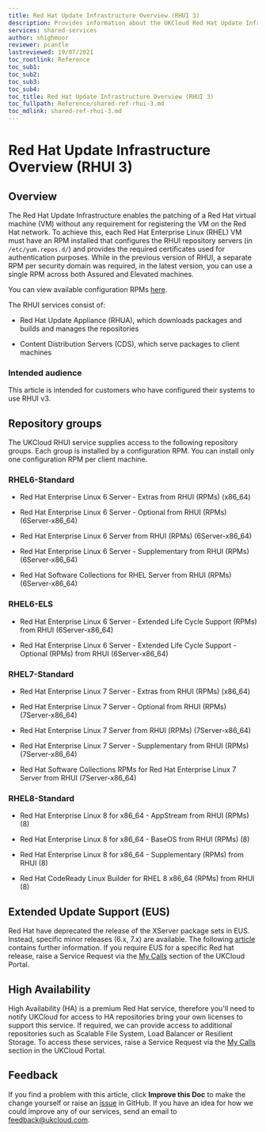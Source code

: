 ```yaml
---
title: Red Hat Update Infrastructure Overview (RHUI 3)
description: Provides information about the UKCloud Red Hat Update Infrastructure (RHUI 3)
services: shared-services
author: shighmoor
reviewer: pcantle
lastreviewed: 19/07/2021
toc_rootlink: Reference
toc_sub1: 
toc_sub2:
toc_sub3:
toc_sub4:
toc_title: Red Hat Update Infrastructure Overview (RHUI 3)
toc_fullpath: Reference/shared-ref-rhui-3.md
toc_mdlink: shared-ref-rhui-3.md
---
```


# Red Hat Update Infrastructure Overview (RHUI 3)

## Overview

The Red Hat Update Infrastructure enables the patching of a Red Hat virtual machine (VM) without any requirement for registering the VM on the Red Hat network. To achieve this, each Red Hat Enterprise Linux (RHEL) VM must have an RPM installed that configures the RHUI repository servers (in `/etc/yum.repos.d/`) and provides the required certificates used for authentication purposes. While in the previous version of RHUI, a separate RPM per security domain was required, in the latest version, you can use a single RPM across both Assured and Elevated machines.

You can view available configuration RPMs [here](https://rh-cds.ukcloud.com/redhat/client_rpms/).

The RHUI services consist of:

- Red Hat Update Appliance (RHUA), which downloads packages and builds and manages the repositories

- Content Distribution Servers (CDS), which serve packages to client machines

### Intended audience

This article is intended for customers who have configured their systems to use RHUI v3.

## Repository groups

The UKCloud RHUI service supplies access to the following repository groups. Each group is installed by a configuration RPM. You can install only one configuration RPM per client machine.

### RHEL6-Standard

- Red Hat Enterprise Linux 6 Server - Extras from RHUI (RPMs) (x86_64)

- Red Hat Enterprise Linux 6 Server - Optional from RHUI (RPMs) (6Server-x86_64)

- Red Hat Enterprise Linux 6 Server from RHUI (RPMs) (6Server-x86_64)
     
- Red Hat Enterprise Linux 6 Server - Supplementary from RHUI (RPMs) (6Server-x86_64)

- Red Hat Software Collections for RHEL Server from RHUI (RPMs) (6Server-x86_64)

### RHEL6-ELS

- Red Hat Enterprise Linux 6 Server - Extended Life Cycle Support (RPMs) from RHUI (6Server-x86_64)

- Red Hat Enterprise Linux 6 Server - Extended Life Cycle Support - Optional (RPMs) from RHUI (6Server-x86_64)

### RHEL7-Standard

- Red Hat Enterprise Linux 7 Server - Extras from RHUI (RPMs) (x86_64)

- Red Hat Enterprise Linux 7 Server - Optional from RHUI (RPMs) (7Server-x86_64)

- Red Hat Enterprise Linux 7 Server from RHUI (RPMs) (7Server-x86_64)

- Red Hat Enterprise Linux 7 Server - Supplementary from RHUI (RPMs) (7Server-x86_64)

- Red Hat Software Collections RPMs for Red Hat Enterprise Linux 7 Server from RHUI (7Server-x86_64)

### RHEL8-Standard

- Red Hat Enterprise Linux 8 for x86_64 - AppStream from RHUI (RPMs) (8)

- Red Hat Enterprise Linux 8 for x86_64 - BaseOS from RHUI (RPMs) (8)

- Red Hat Enterprise Linux 8 for x86_64 - Supplementary (RPMs) from RHUI (8)

- Red Hat CodeReady Linux Builder for RHEL 8 x86_64 (RPMs) from RHUI (8)

## Extended Update Support (EUS)

Red Hat have deprecated the release of the XServer package sets in EUS. Instead, specific minor releases (6.x, 7.x) are available. The following [article](https://access.redhat.com/solutions/4710991) contains further information. If you require EUS for a specific Red hat release, raise a Service Request via the [My Calls](https://portal.skyscapecloud.com/support/ivanti) section of the UKCloud Portal.

## High Availability

High Availability (HA) is a premium Red Hat service, therefore you'll need to notify UKCloud for access to HA repositories bring your own licenses to support this service. If required, we can provide access to additional repositories such as Scalable File System, Load Balancer or Resilient Storage. To access these services, raise a Service Request via the [My Calls](https://portal.skyscapecloud.com/support/ivanti) section in the UKCloud Portal.

## Feedback

If you find a problem with this article, click **Improve this Doc** to make the change yourself or raise an [issue](https://github.com/UKCloud/documentation/issues) in GitHub. If you have an idea for how we could improve any of our services, send an email to <feedback@ukcloud.com>.
